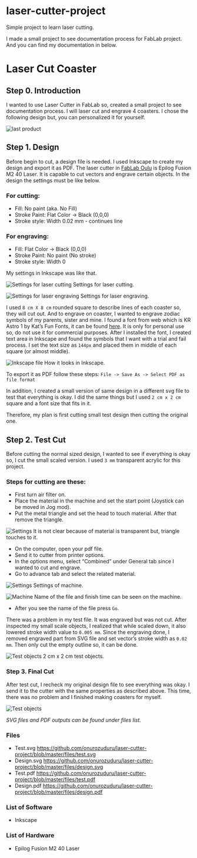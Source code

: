 # laser-cutter-project
Simple project to learn laser cutting.

I made a small project to see documentation process for FabLab project. And you 
can find my documentation in below.

# Laser Cut Coaster

## Step 0. Introduction

I wanted to use Laser Cutter in FabLab so, created a small project to see documentation process.
I will laser cut and engrave 4 coasters. I chose the following design but,
you can personalized it for yourself.

![last product](https://github.com/onurozuduru/laser-cutter-project/blob/master/images/last-product-0.jpg)

## Step 1. Design

Before begin to cut, a design file is needed. I used Inkscape to create my design
and export it as PDF. The laser cutter in [FabLab Oulu][0] is Epilog Fusion M2 40 Laser.
It is capable to cut vectors and engrave certain objects. In the design the settings must be like below.

### For cutting:

- Fill: No paint (aka. No Fill)
- Stroke Paint: Flat Color -> Black (0,0,0)
- Stroke style: Width 0.02 mm - continues line


### For engraving:

- Fill: Flat Color -> Black (0,0,0)
- Stroke Paint: No paint (No stroke)
- Stroke style: Width 0

My settings in Inkscape was like that.

![Settings for laser cutting](https://github.com/onurozuduru/laser-cutter-project/blob/master/images/inkscape-settings-1.png)
Settings for laser cutting.


![Settings for laser engraving](https://github.com/onurozuduru/laser-cutter-project/blob/master/images/inkscape-settings-2.png)
Settings for laser engraving.

I used `8 cm X 8 cm` rounded square to describe lines of each coaster so, they will cut out.
And to engrave on coaster, I wanted to engrave zodiac symbols of my parents, sister and mine.
I found a font from web which is KR Astro 1 by Kat’s Fun Fonts, it can be found [here][1].
It is only for personal use so, do not use it for commercial purposes. After I installed the font,
I created text area in Inkscape and found the symbols that I want with a trial and fail process.
I set the text size as `144px` and placed them in middle of each square (or almost middle).

![Inkscape file](https://github.com/onurozuduru/laser-cutter-project/blob/master/images/inkscape-design-3.png)
How it looks in Inkscape.

To export it as PDF follow these steps:
`File -> Save As -> Select PDF as file format`

In addition, I created a small version of same design in a different svg file to
test that everything is okay. I did the same things but I used `2 cm x 2 cm` square
and a font size that fits in it.

Therefore, my plan is first cutting small test design then cutting the original one.

## Step 2. Test Cut

Before cutting the normal sized design, I wanted to see if everything is okay so,
I cut the small scaled version. I used `3 mm` transparent acrylic for this project.

### Steps for cutting are these:

- First turn air filter on.
- Place the material in the machine and set the start point (Joystick can be moved in Jog mod).
- Put the metal triangle and set the head to touch material. After that remove the triangle.

![Settings](https://github.com/onurozuduru/laser-cutter-project/blob/master/images/cut-4.jpg)
It is not clear because of material is transparent but, triangle touches to it.

- On the computer, open your pdf file.
- Send it to cutter from printer options.
- In the options menu, select “Combined” under General tab since I wanted to cut and engrave.
- Go to advance tab and select the related material. 

![Settings](https://github.com/onurozuduru/laser-cutter-project/blob/master/images/cut-5.PNG)
Settings of machine.

![Machine](https://github.com/onurozuduru/laser-cutter-project/blob/master/images/cut-6.jpg)
Name of the file and finish time can be seen on the machine.

- After you see the name of the file press `Go`.

There was a problem in my test file. It was engraved but was not cut.
After inspected my small scale objects, I realized that while scaled down, it also lowered
stroke width value to `0.005 mm`.
Since the engraving done, I removed engraved part from SVG file and set vector’s
stroke width as `0.02 mm`. Then only cut the empty outline so, it can be done.

![Test objects](https://github.com/onurozuduru/laser-cutter-project/blob/master/images/cut-7.jpg)
2 cm x 2 cm test objects.

### Step 3. Final Cut

After test cut, I recheck my original design file to see everything was okay.
I send it to the cutter with the same properties as described above. This time, there was no problem
and I finished making coasters for myself.

![Test objects](https://github.com/onurozuduru/laser-cutter-project/blob/master/images/last-product-8.jpg)

*SVG files and PDF outputs can be found under files list.*

### Files

- Test.svg https://github.com/onurozuduru/laser-cutter-project/blob/master/files/test.svg
- Design.svg https://github.com/onurozuduru/laser-cutter-project/blob/master/files/design.svg 
- Test.pdf https://github.com/onurozuduru/laser-cutter-project/blob/master/files/test.pdf 
- Design.pdf https://github.com/onurozuduru/laser-cutter-project/blob/master/files/design.pdf

### List of Software

- Inkscape

### List of Hardware

- Epilog Fusion M2 40 Laser

[0]: http://www.oulu.fi/fablab/
[1]: http://www.fontspace.com/kats-fun-fonts/kr-astro-1

